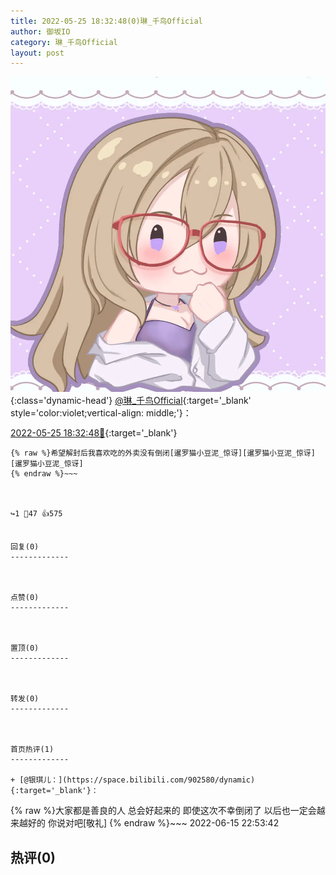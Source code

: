 ```yaml
---
title: 2022-05-25 18:32:48(0)琳_千鸟Official
author: 御坂IO
category: 琳_千鸟Official
layout: post
---
```


![img](/images/c0a88f85ebd0d056f37b114e0748e69556c8b488.jpg){:class='dynamic-head'}
[@琳_千鸟Official](https://space.bilibili.com/1620923329/dynamic){:target='_blank' style='color:violet;vertical-align: middle;'}：

[2022-05-25 18:32:48🔗](https://t.bilibili.com/664158143373115408){:target='_blank'}

~~~
{% raw %}希望解封后我喜欢吃的外卖没有倒闭[暹罗猫小豆泥_惊讶][暹罗猫小豆泥_惊讶][暹罗猫小豆泥_惊讶]
{% endraw %}~~~



↪️1 💬47 👍575


回复(0)
-------------



点赞(0)
-------------



置顶(0)
-------------



转发(0)
-------------



首页热评(1)
-------------

+ [@银琪儿：](https://space.bilibili.com/902580/dynamic){:target='_blank'}：
~~~
{% raw %}大家都是善良的人 总会好起来的 即使这次不幸倒闭了 以后也一定会越来越好的 你说对吧[敬礼]
{% endraw %}~~~
2022-06-15 22:53:42


热评(0)
-------------



